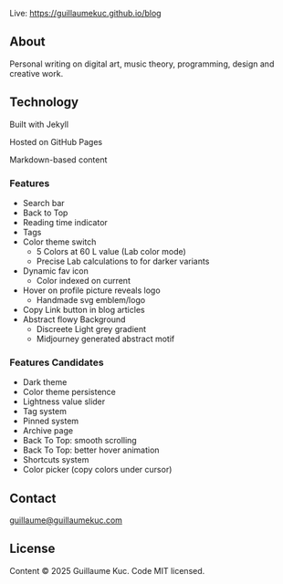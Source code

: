 Live: https://guillaumekuc.github.io/blog

## About

Personal writing on digital art, music theory, programming, design and creative work.

## Technology

Built with Jekyll

Hosted on GitHub Pages

Markdown-based content

### Features

- Search bar
- Back to Top
- Reading time indicator
- Tags
- Color theme switch
	- 5 Colors at 60 L value (Lab color mode)
	- Precise Lab calculations to for darker variants
- Dynamic fav icon
	- Color indexed on current
- Hover on profile picture reveals logo
	- Handmade svg emblem/logo
- Copy Link button in blog articles
- Abstract flowy Background
	- Discreete Light grey gradient
	- Midjourney generated abstract motif


### Features Candidates

- Dark theme
- Color theme persistence
- Lightness value slider
- Tag system
- Pinned system
- Archive page
- Back To Top: smooth scrolling
- Back To Top: better hover animation
- Shortcuts system
- Color picker (copy colors under cursor)

## Contact

guillaume@guillaumekuc.com


## License
Content © 2025 Guillaume Kuc. Code MIT licensed.
